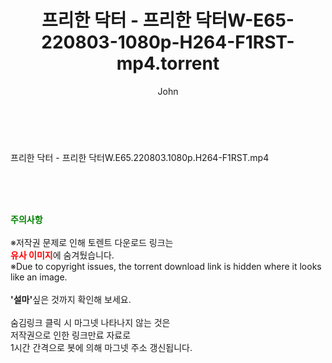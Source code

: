 ﻿---
layout: post
title:  "프리한 닥터 - 프리한 닥터W-E65-220803-1080p-H264-F1RST-mp4.torrent"
author: John
categories: [ 방송/음악 ]
tags: [  ]
image:  
description: "프리한 닥터 - 프리한 닥터W-E65-220803-1080p-H264-F1RST-mp4 torrent 정보 공유"
toc: true
toc_sticky: true
---

<br>
<div class="view-img">
<a class="view_image" href="http://torrentmobile60.com/bbs/view_image.php?fn=%2Fdata%2Ffile%2Fmusic%2F3735182707_Vinx3l4v_465db1d136f5ab2e7e4e4bfbd69b2b026cee582a.jpg" target="_blank"><img alt="" class="img-tag" content="http://torrentmobile60.com/data/file/music/3735182707_Vinx3l4v_465db1d136f5ab2e7e4e4bfbd69b2b026cee582a.jpg" itemprop="image" src="http://torrentmobile60.com/data/file/music/thumb-3735182707_Vinx3l4v_465db1d136f5ab2e7e4e4bfbd69b2b026cee582a_835x2212.jpg"/></a></div><div class="view-content" itemprop="description">
<p>프리한 닥터 - 프리한 닥터W.E65.220803.1080p.H264-F1RST.mp4<br/></p> </div>
    
<br><br><br>
<p data-ke-size="size16"><b><span style="color: green;">주의사항</span></b><br /><br />※저작권 문제로 인해 토렌트 다운로드 링크는<br /><b><span style="color: red;">유사 이미지</span></b>에 숨겨뒀습니다.<br />※Due to copyright issues, the torrent download link is hidden where it looks like an image.<br /><br /><b>'설마'</b>싶은 것까지 확인해 보세요.<br /><br />숨김링크 클릭 시 마그넷 나타나지 않는 것은<br />저작권으로 인한 링크만료 자료로<br />1시간 간격으로 봇에 의해 마그넷 주소 갱신됩니다.</p>
